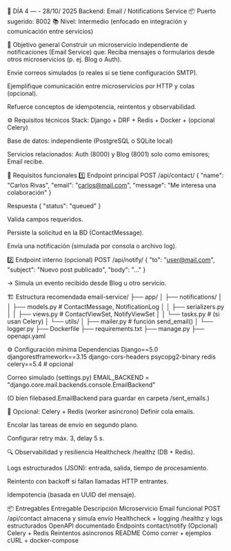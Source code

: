 🧭 DÍA 4 — - 28/10/ 2025 Backend: Email / Notifications Service
📦 Puerto sugerido: 8002
 📚 Nivel: Intermedio (enfocado en integración y comunicación entre servicios)

🎯 Objetivo general
Construir un microservicio independiente de notificaciones (Email Service) que:
Reciba mensajes o formularios desde otros microservicios (p. ej. Blog o Auth).


Envíe correos simulados (o reales si se tiene configuración SMTP).


Ejemplifique comunicación entre microservicios por HTTP y colas (opcional).


Refuerce conceptos de idempotencia, reintentos y observabilidad.



⚙️ Requisitos técnicos
Stack: Django + DRF + Redis + Docker + (opcional Celery)


Base de datos: independiente (PostgreSQL o SQLite local)


Servicios relacionados: Auth (8000) y Blog (8001) solo como emisores; Email recibe.



🧩 Requisitos funcionales
1️⃣ Endpoint principal
POST /api/contact/
{
  "name": "Carlos Rivas",
  "email": "carlos@mail.com",
  "message": "Me interesa una colaboración"
}

Respuesta
{ "status": "queued" }

Valida campos requeridos.


Persiste la solicitud en la BD (ContactMessage).


Envía una notificación (simulada por consola o archivo log).


2️⃣ Endpoint interno (opcional)
POST /api/notify/
{
  "to": "user@mail.com",
  "subject": "Nuevo post publicado",
  "body": "..."
}

→ Simula un evento recibido desde Blog u otro servicio.

🏗️ Estructura recomendada
email-service/
 ├── app/
 │   ├── notifications/
 │   │    ├── models.py      # ContactMessage, NotificationLog
 │   │    ├── serializers.py
 │   │    ├── views.py       # ContactViewSet, NotifyViewSet
 │   │    └── tasks.py       # (si usan Celery)
 │   └── utils/
 │        ├── mailer.py      # función send_email()
 │        └── logger.py
 ├── Dockerfile
 ├── requirements.txt
 ├── manage.py
 ├── openapi.yaml


⚙️ Configuración mínima
Dependencias
Django==5.0
djangorestframework==3.15
django-cors-headers
psycopg2-binary
redis
celery==5.4  # opcional

Correo simulado (settings.py)
EMAIL_BACKEND = "django.core.mail.backends.console.EmailBackend"

(O bien filebased.EmailBackend para guardar en carpeta /sent_emails.)

🔁 Opcional: Celery + Redis (worker asíncrono)
Definir cola emails.


Encolar las tareas de envío en segundo plano.


Configurar retry máx. 3, delay 5 s.



🔍 Observabilidad y resiliencia
Healthcheck /healthz (DB + Redis).


Logs estructurados (JSON): entrada, salida, tiempo de procesamiento.


Reintento con backoff si fallan llamadas HTTP entrantes.


Idempotencia (basada en UUID del mensaje).



📦 Entregables
Entregable
Descripción
Microservicio Email funcional
POST /api/contact almacena y simula envío
Healthcheck + logging
/healthz y logs estructurados
OpenAPI documentado
Endpoints contact/notify
(Opcional) Celery + Redis
Reintentos asíncronos
README
Cómo correr + ejemplos cURL + docker-compose

